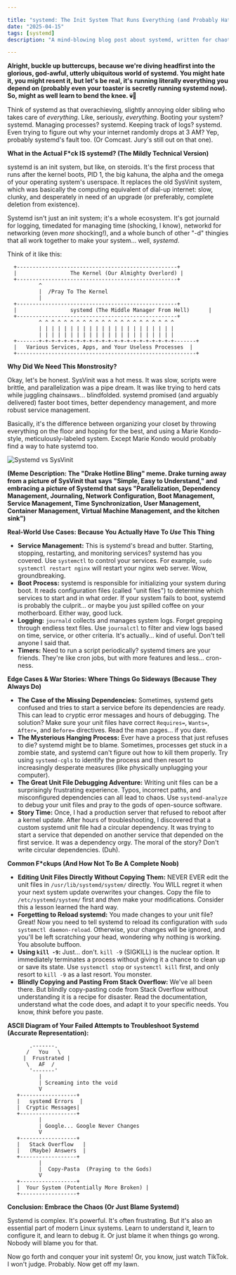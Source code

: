 ```yaml
---

title: "systemd: The Init System That Runs Everything (and Probably Hates You)"
date: "2025-04-15"
tags: [systemd]
description: "A mind-blowing blog post about systemd, written for chaotic Gen Z engineers."

---
```


**Alright, buckle up buttercups, because we're diving headfirst into the glorious, god-awful, utterly ubiquitous world of systemd. You might hate it, you might resent it, but let's be real, it's running literally everything you depend on (probably even your toaster is secretly running systemd now). So, might as well learn to bend the knee. 💀🙏**

Think of systemd as that overachieving, slightly annoying older sibling who takes care of *everything*. Like, seriously, *everything*. Booting your system? systemd. Managing processes? systemd. Keeping track of logs? systemd. Even trying to figure out why your internet randomly drops at 3 AM? Yep, probably systemd's fault too. (Or Comcast. Jury's still out on that one).

**What in the Actual F*ck IS systemd? (The Mildly Technical Version)**

systemd is an init system, but like, on steroids. It's the first process that runs after the kernel boots, PID 1, the big kahuna, the alpha and the omega of your operating system's userspace. It replaces the old SysVinit system, which was basically the computing equivalent of dial-up internet: slow, clunky, and desperately in need of an upgrade (or preferably, complete deletion from existence).

Systemd isn't just an init system; it's a whole ecosystem. It's got journald for logging, timedated for managing time (shocking, I know), networkd for networking (even *more* shocking!), and a whole bunch of other "-d" thingies that all work together to make your system... well, *systemd*.

Think of it like this:

```ascii
  +---------------------------------------------------+
  |                 The Kernel (Our Almighty Overlord) |
  +---------------------------------------------------+
          ^
          |  /Pray To The Kernel
          |
  +---------------------------------------------------+
  |                 systemd (The Middle Manager From Hell)      |
  +---------------------------------------------------+
          ^ ^ ^ ^ ^ ^ ^ ^ ^ ^ ^ ^ ^ ^ ^ ^ ^ ^ ^ ^ ^ ^
          | | | | | | | | | | | | | | | | | | | | | |
          | | | | | | | | | | | | | | | | | | | | | |
  +-------+-+-+-+-+-+-+-+-+-+-+-+-+-+-+-+-+-+-+-+-+-+-------+
  |   Various Services, Apps, and Your Useless Processes  |
  +---------------------------------------------------------+
```

**Why Did We Need This Monstrosity?**

Okay, let's be honest. SysVinit was a hot mess. It was slow, scripts were brittle, and parallelization was a pipe dream. It was like trying to herd cats while juggling chainsaws... blindfolded. systemd promised (and arguably delivered) faster boot times, better dependency management, and more robust service management.

Basically, it's the difference between organizing your closet by throwing everything on the floor and hoping for the best, and using a Marie Kondo-style, meticulously-labeled system. Except Marie Kondo would probably find a way to hate systemd too.

![Systemd vs SysVinit](https://i.imgflip.com/51kbyw.jpg)

**(Meme Description: The "Drake Hotline Bling" meme. Drake turning away from a picture of SysVinit that says "Simple, Easy to Understand," and embracing a picture of Systemd that says "Parallelization, Dependency Management, Journaling, Network Configuration, Boot Management, Service Management, Time Synchronization, User Management, Container Management, Virtual Machine Management, and the kitchen sink")**

**Real-World Use Cases: Because You Actually Have To *Use* This Thing**

*   **Service Management:** This is systemd's bread and butter. Starting, stopping, restarting, and monitoring services? systemd has you covered. Use `systemctl` to control your services. For example, `sudo systemctl restart nginx` will restart your nginx web server. Wow, groundbreaking.
*   **Boot Process:** systemd is responsible for initializing your system during boot. It reads configuration files (called "unit files") to determine which services to start and in what order. If your system fails to boot, systemd is probably the culprit... or maybe you just spilled coffee on your motherboard. Either way, good luck.
*   **Logging:** `journald` collects and manages system logs. Forget grepping through endless text files. Use `journalctl` to filter and view logs based on time, service, or other criteria. It's actually... kind of useful. Don't tell anyone I said that.
*   **Timers:** Need to run a script periodically? systemd timers are your friends. They're like cron jobs, but with more features and less... cron-ness.

**Edge Cases & War Stories: Where Things Go Sideways (Because They Always Do)**

*   **The Case of the Missing Dependencies:** Sometimes, systemd gets confused and tries to start a service before its dependencies are ready. This can lead to cryptic error messages and hours of debugging. The solution? Make sure your unit files have correct `Requires=`, `Wants=`, `After=`, and `Before=` directives. Read the man pages... if you dare.
*   **The Mysterious Hanging Process:** Ever have a process that just refuses to die? systemd might be to blame. Sometimes, processes get stuck in a zombie state, and systemd can't figure out how to kill them properly. Try using `systemd-cgls` to identify the process and then resort to increasingly desperate measures (like physically unplugging your computer).
*   **The Great Unit File Debugging Adventure:** Writing unit files can be a surprisingly frustrating experience. Typos, incorrect paths, and misconfigured dependencies can all lead to chaos. Use `systemd-analyze` to debug your unit files and pray to the gods of open-source software.
*   **Story Time:** Once, I had a production server that refused to reboot after a kernel update. After hours of troubleshooting, I discovered that a custom systemd unit file had a circular dependency. It was trying to start a service that depended on another service that depended on the first service. It was a dependency orgy. The moral of the story? Don't write circular dependencies. (Duh).

**Common F*ckups (And How Not To Be A Complete Noob)**

*   **Editing Unit Files Directly Without Copying Them:** NEVER EVER edit the unit files in `/usr/lib/systemd/system/` directly. You WILL regret it when your next system update overwrites your changes. Copy the file to `/etc/systemd/system/` first and *then* make your modifications. Consider this a lesson learned the hard way.
*   **Forgetting to Reload systemd:** You made changes to your unit file? Great! Now you need to tell systemd to reload its configuration with `sudo systemctl daemon-reload`. Otherwise, your changes will be ignored, and you'll be left scratching your head, wondering why nothing is working. You absolute buffoon.
*   **Using `kill -9`:** Just... don't. `kill -9` (SIGKILL) is the nuclear option. It immediately terminates a process without giving it a chance to clean up or save its state. Use `systemctl stop` or `systemctl kill` first, and only resort to `kill -9` as a last resort. You monster.
*   **Blindly Copying and Pasting From Stack Overflow:** We've all been there. But blindly copy-pasting code from Stack Overflow without understanding it is a recipe for disaster. Read the documentation, understand what the code does, and adapt it to your specific needs. You know, *think* before you paste.

**ASCII Diagram of Your Failed Attempts to Troubleshoot Systemd (Accurate Representation):**

```ascii
       .-------.
      /   You   \
     |  Frustrated |
      \   AF  /
       '-------'
          |
          | Screaming into the void
          V
   +------------------+
   |   systemd Errors  |
   |  Cryptic Messages|
   +------------------+
          |
          | Google... Google Never Changes
          V
   +------------------+
   |   Stack Overflow   |
   |   (Maybe) Answers  |
   +------------------+
          |
          |  Copy-Pasta  (Praying to the Gods)
          V
   +------------------+
   |  Your System (Potentially More Broken) |
   +------------------+
```

**Conclusion: Embrace the Chaos (Or Just Blame Systemd)**

Systemd is complex. It's powerful. It's often frustrating. But it's also an essential part of modern Linux systems. Learn to understand it, learn to configure it, and learn to debug it. Or just blame it when things go wrong. Nobody will blame you for that.

Now go forth and conquer your init system! Or, you know, just watch TikTok. I won't judge. Probably. Now get off my lawn.
